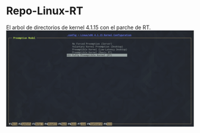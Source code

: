 # Repo-Linux-RT
El arbol de directorios de kernel 4.1.15 con el parche de RT.
![Linux RT](Imagen.png)
